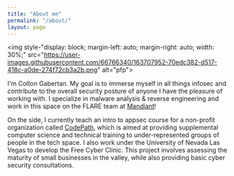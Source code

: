 ```yaml
---
title: "About me"
permalink: "/about/"
layout: page
---
```


<img
     style-"display: block;
            margin-left: auto;
            margin-right: auto;
            width: 30%;"
     src="https://user-images.githubusercontent.com/66766340/163707952-70edc382-d517-418c-a0de-274f72cb3a2b.png"
     alt="pfp">
</img>

I'm Colton Gabertan. My goal is to immerse myself in all things infosec and contribute to the overall security posture of anyone I have the pleasure of working with. I specialize in malware analysis & reverse engineering and work in this space on the FLARE team at [Mandiant]!

On the side, I currently teach an intro to appsec course for a non-profit organization called [CodePath], which is aimed at providing supplemental computer science and technical training to under-represented groups of people in the tech space. I also work under the University of Nevada Las Vegas to develop the Free Cyber Clinic. This project involves assessing the maturity of small businesses in the valley, while also providing basic cyber security consultations.

[Mandiant]: https://www.mandiant.com/
[CodePath]: https://codepath.org/
